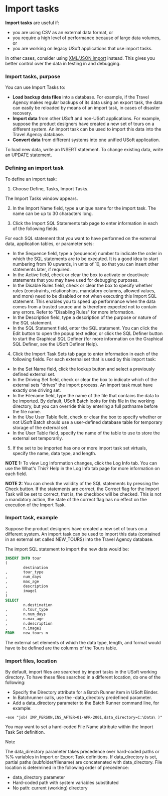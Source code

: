 # Import tasks

**Import tasks** are useful if:

- you are using CSV as an external data format, or
- you require a high level of performance because of large data volumes, or
- you are working on legacy USoft applications that use import tasks.

In other cases, consider using [XML/JSON import](/docs/Repositories/Data%20flow%20control%20with%20XML%20or%20JSON/Data%20flow%20control%20with%20XML%20or%20JSON.md) instead. This gives you better control over the data in testing in and debugging.

### Import tasks, purpose

You can use Import Tasks to:

- **Load backup data files** into a database. For example, if the Travel Agency makes regular backups of its data using an export task, the data can easily be reloaded by means of an import task, in cases of disaster recovery.
- **Import data**  from other USoft and non-USoft applications. For example, suppose the product designers have created a new set of tours on a different system. An import task can be used to import this data into the Travel Agency database.
- **Convert data** from different systems into one unified USoft application.

To load new data, write an INSERT statement. To change existing data, write an UPDATE statement.

### Defining an import task

To define an import task:

1. Choose Define, Tasks, Import Tasks.

The Import Tasks window appears.

2. In the Import Name field, type a unique name for the import task. The name can be up to 30 characters long.

3. Click the Import SQL Statements tab page to enter information in each of the following fields.

For each SQL statement that you want to have performed on the external data, application tables, or parameter sets:

- In the Sequence field, type a (sequence) number to indicate the order in which the SQL statements are to be executed. It is a good idea to start numbering from 10 upwards, in units of 10, so that you can insert other statements later, if required.
- In the Active field, check or clear the box to activate or deactivate statements that you may have used for debugging purposes.
- In the Disable Rules field, check or clear the box to specify whether rules (constraints, relationships, mandatory columns, allowed values, and more) need to be disabled or not when executing this Import SQL statement. This enables you to speed up performance when the data comes from a trusted source and is therefore expected not to contain any errors. Refer to "Disabling Rules" for more information.
- In the Description field, type a description of the purpose or nature of the SQL statement.
- In the SQL Statement field, enter the SQL statement. You can click the Edit button to open the popup text editor, or click the SQL Definer button to start the Graphical SQL Definer (for more information on the Graphical SQL Definer, see the USoft Definer Help).

4. Click the Import Task Sets tab page to enter information in each of the following fields. For each external set that is used by this import task:

- In the Set Name field, click the lookup button and select a previously defined external set.
- In the Driving Set field, check or clear the box to indicate which of the external sets "drives" the import process. An import task must have exactly one driving set.
- In the Filename field, type the name of the file that contains the data to be imported. By default, USoft Batch looks for this file in the working directory, but you can override this by entering a full pathname before the file name.
- In the Use User Table field, check or clear the box to specify whether or not USoft Batch should use a user-defined database table for temporary storage of the external set.
- In the User Table field, specify the name of the table to use to store the external set temporarily.

5. If the set to be imported has one or more import task set virtuals, specify the name, data type, and length.

**NOTE 1:** To view Log Information changes, click the Log Info tab. You can use the What's This? Help in the Log Info tab page for more information on each field.

**NOTE 2:** You can check the validity of the SQL statements by pressing the Check button. If the statements are correct, the Correct flag for the Import Task will be set to correct, that is, the checkbox will be checked. This is not a mandatory action, the state of the correct flag has no effect on the execution of the Import Task.

### Import task, example

Suppose the product designers have created a new set of tours on a different system. An import task can be used to import this data (contained in an external set called NEW_TOURS) into the Travel Agency database.

The import SQL statement to import the new data would be:

```sql
INSERT INTO tour
(
        destination
,       tour_type
,       num_days
,       max_age
,       description
,       image1
)
SELECT
        n.destination
,       n.tour_type
,       n.num_days
,       n.max_age
,       n.description
,       n.image1
FROM    new_tours n

```

The external set elements of which the data type, length, and format would have to be defined are the columns of the Tours table.

### Import files, location

By default, import files are searched by import tasks in the USoft working directory. To have these files searched in a different location, do one of the following:

- Specify the Directory attribute for a Batch Runner item in USoft Binder.
- In Batchrunner calls, use the -data_directory predefined parameter.
- Add a data_directory parameter to the Batch Runner command line, for example:

```
-exe "job( IMP_PERSON,INS_AFTER=01-APR-2001,data_directory=C:\Data\ )"

```

You may want to set a hard-coded File Name attribute within the Import Task Set definition.

> [!NOTE]
> The data_directory parameter takes precedence over hard-coded paths or %% variables in Import or Export Task definitions. If data_directory is set, partial paths (subfolder/filename) are concatenated with data_directory. File location is determined in the following order of precedence:

- data_directory parameter
- Hard-coded path with system variables substituted
- No path: current (working) directory